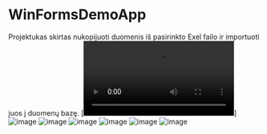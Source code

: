 # WinFormsDemoApp
Projektukas skirtas nukopijuoti duomenis iš pasirinkto Exel failo ir importuoti juos į duomenų bazę.
[![Demo CountPages alpha](https://user-images.githubusercontent.com/106965568/216672686-c25a2c31-af67-458c-957b-b440b8e660d5.mp4)]
![image](https://user-images.githubusercontent.com/106965568/215048989-09d96564-7e74-4301-bbe4-5a18f2144925.png)
![image](https://user-images.githubusercontent.com/106965568/215049072-fc24b4e4-cdd5-45c3-9a09-2176944f1b66.png)
![image](https://user-images.githubusercontent.com/106965568/215049160-22b86dd1-8785-4f5a-96ac-e0a9f4e6babe.png)
![image](https://user-images.githubusercontent.com/106965568/216671483-3333629f-34e0-490d-bee0-f85bddc5634c.png)
![image](https://user-images.githubusercontent.com/106965568/215549142-5e604c31-622d-40e8-84b5-a1ddfd630bc8.png)
![image](https://user-images.githubusercontent.com/106965568/215549254-4fc04bcd-6d36-4e86-98f4-a4e69f038b69.png)
